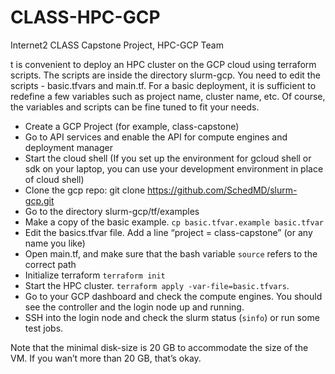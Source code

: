 # CLASS-HPC-GCP
Internet2 CLASS Capstone Project,  HPC-GCP Team 

t is convenient to deploy an HPC cluster on the GCP cloud using terraform scripts. The scripts are inside the directory slurm-gcp. You need to edit the scripts - basic.tfvars and main.tf. For a basic deployment, it is sufficient to redefine a few variables such as project name, cluster name, etc. Of course, the variables and scripts can be fine tuned to fit your needs. 

* Create a GCP Project (for example, class-capstone)
* Go to API services and enable the API for compute engines and deployment manager
* Start the cloud shell (If you set up the environment for gcloud shell or sdk on your laptop, you can use your development environment in place of cloud shell)
* Clone the gcp repo: git clone https://github.com/SchedMD/slurm-gcp.git
* Go to the directory slurm-gcp/tf/examples
* Make a copy of the basic example. `cp basic.tfvar.example basic.tfvar`
* Edit the basics.tfvar file. Add a line “project = class-capstone” (or any name you like)
* Open main.tf, and make sure that the bash variable `source` refers to the correct path
* Initialize terraform `terraform init`
* Start the HPC cluster. `terraform apply -var-file=basic.tfvars`. 
* Go to your GCP dashboard and check the compute engines. You should see the controller and the login node up and running. 
* SSH into the login node and check the slurm status (`sinfo`) or run some test jobs. 

Note that the minimal disk-size is 20 GB to accommodate the size of the VM. If you wan’t more than 20 GB, that’s okay.  


